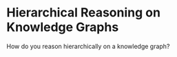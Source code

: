 # Hierarchical Reasoning on Knowledge Graphs

How do you reason hierarchically on a knowledge graph?
